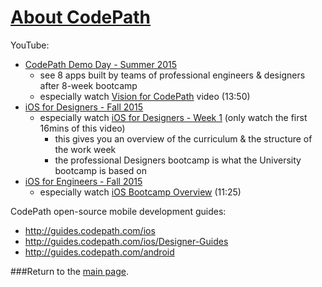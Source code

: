 # [About CodePath](http://codepath.com/about)

YouTube:
- [CodePath Demo Day - Summer 2015](https://www.youtube.com/playlist?list=PLrT2tZ9JRrf7vbsjeAiHF7eQNS1_JquCX)
  - see 8 apps built by teams of professional engineers & designers after 8-week bootcamp
  - especially watch [Vision for CodePath](https://www.youtube.com/watch?v=jys2Z7F4CZ0) video (13:50)
- [iOS for Designers - Fall 2015](https://www.youtube.com/playlist?list=PLrT2tZ9JRrf7bg_9eVWknLVTF7FWzA84x)
  - especially watch [iOS for Designers - Week 1](https://www.youtube.com/watch?v=Vgykxcjcq1A) (only watch the first 16mins of this video)
    - this gives you an overview of the curriculum & the structure of the work week
    - the professional Designers bootcamp is what the University bootcamp is based on
- [iOS for Engineers - Fall 2015](https://www.youtube.com/watch?v=hH14WE2tbwc&list=PLrT2tZ9JRrf5Zn-KeDMRP_euJbrBmUwDX&index=1)
    - especially watch [iOS Bootcamp Overview](https://www.youtube.com/watch?v=hH14WE2tbwc) (11:25)

CodePath open-source mobile development guides:
- http://guides.codepath.com/ios
- http://guides.codepath.com/ios/Designer-Guides
- http://guides.codepath.com/android  

###Return to the [main page](./README.md).
